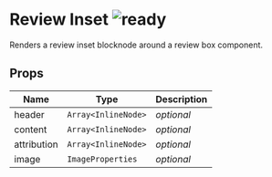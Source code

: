 # Review Inset ![ready](status-images/ready.svg)

Renders a review inset blocknode around a review box component.

<!-- STORY -->

## Props

Name | Type | Description
--- | --- | ---
header | `Array<InlineNode>` | _optional_
content | `Array<InlineNode>` | _optional_
attribution | `Array<InlineNode>` | _optional_
image | `ImageProperties` | _optional_
